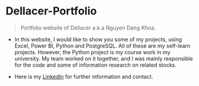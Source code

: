 # Dellacer-Portfolio
>Portfolio website of Dellacer a.k.a Nguyen Dang Khoa.
- In this website, I would like to show you some of my projects, using Excel, Power BI, Python and PostgreSQL. All of these are my self-learn projects. However, the Python project is my course work in my university. My team worked on it together, and I was mainly responsible for the code and some of information research on related stocks.

- Here is my [LinkedIn](https://www.linkedin.com/in/khoa-nguy%E1%BB%85n-23090321b/) for further information and contact.
